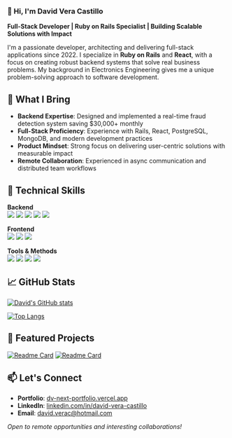 ### 👋 Hi, I'm David Vera Castillo 

**Full-Stack Developer | Ruby on Rails Specialist | Building Scalable Solutions with Impact**

I'm a passionate developer, architecting and delivering full-stack applications since 2022. I specialize in **Ruby on Rails** and **React**, with a focus on creating robust backend systems that solve real business problems. My background in Electronics Engineering gives me a unique problem-solving approach to software development.

## 🚀 What I Bring

- **Backend Expertise**: Designed and implemented a real-time fraud detection system saving $30,000+ monthly
- **Full-Stack Proficiency**: Experience with Rails, React, PostgreSQL, MongoDB, and modern development practices
- **Product Mindset**: Strong focus on delivering user-centric solutions with measurable impact
- **Remote Collaboration**: Experienced in async communication and distributed team workflows

## 💼 Technical Skills

**Backend**  
![](https://img.shields.io/badge/Ruby_on_Rails-CC0000?style=for-the-badge&logo=ruby-on-rails&logoColor=white)
![](https://img.shields.io/badge/PostgreSQL-316192?style=for-the-badge&logo=postgresql&logoColor=white)
![](https://img.shields.io/badge/MongoDB-47A248?style=for-the-badge&logo=mongodb&logoColor=white)
![](https://img.shields.io/badge/Redis-DC382D?style=for-the-badge&logo=redis&logoColor=white)
![](https://img.shields.io/badge/Sidekiq-CC0000?style=for-the-badge)

**Frontend**  
![](https://img.shields.io/badge/React-20232A?style=for-the-badge&logo=react&logoColor=61DAFB)
![](https://img.shields.io/badge/JavaScript-F7DF1E?style=for-the-badge&logo=javascript&logoColor=black)
![](https://img.shields.io/badge/Tailwind_CSS-38B2AC?style=for-the-badge&logo=tailwind-css&logoColor=white)

**Tools & Methods**  
![](https://img.shields.io/badge/Git-F05032?style=for-the-badge&logo=git&logoColor=white)
![](https://img.shields.io/badge/RSpec-CC0000?style=for-the-badge)
![](https://img.shields.io/badge/TDD-78C257?style=for-the-badge)
![](https://img.shields.io/badge/Remote_Work-2E8B57?style=for-the-badge)

## 📈 GitHub Stats

[![David's GitHub stats](https://github-readme-stats.vercel.app/api?username=indigodavid&show_icons=true&theme=ayu-mirage&hide_title=true)](https://github.com/indigodavid/github-readme-stats)

[![Top Langs](https://github-readme-stats.vercel.app/api/top-langs/?username=indigodavid&theme=ayu-mirage&layout=compact&hide_title=true)](https://github.com/indigodavid/github-readme-stats)

## 🌟 Featured Projects

[![Readme Card](https://github-readme-stats.vercel.app/api/pin/?username=indigodavid&repo=ezCar_backend&theme=ayu-mirage)](https://github.com/indigodavid/ezCar_backend)
[![Readme Card](https://github-readme-stats.vercel.app/api/pin/?username=indigodavid&repo=next-portfolio&theme=ayu-mirage)](https://github.com/indigodavid/next-portfolio)

## 📫 Let's Connect

- **Portfolio**: [dv-next-portfolio.vercel.app](https://dv-next-portfolio.vercel.app/)
- **LinkedIn**: [linkedin.com/in/david-vera-castillo](https://linkedin.com/in/david-vera-castillo)
- **Email**: david.verac@hotmail.com

*Open to remote opportunities and interesting collaborations!*
